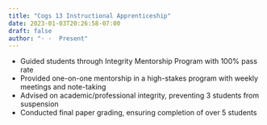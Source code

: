 ```yaml
---
title: "Cogs 13 Instructional Apprenticeship"
date: 2023-01-03T20:26:58-07:00
draft: false
author: "· ·  Present"
---
```

- Guided students through Integrity Mentorship Program with 100% pass rate
- Provided one-on-one mentorship in a high-stakes program with weekly meetings and note-taking
- Advised on academic/professional integrity, preventing 3 students from suspension
- Conducted final paper grading, ensuring completion of over 5 students